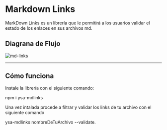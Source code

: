 # Markdown Links
MarkDown Links es un librería que le permitirá a los usuarios validar el estado de los enlaces en sus archivos md.

## Diagrana de Flujo

![md-links](https://user-images.githubusercontent.com/110297/42118443-b7a5f1f0-7bc8-11e8-96ad-9cc5593715a6.jpg)

***

## Cómo funciona
Instale la librería con el siguiente comando:

npm i ysa-mdlinks

Una vez intalada procede a filtrar y validar los links de tu archivo con el siguiente comando

ysa-mdlinks nombreDeTuArchivo --validate.